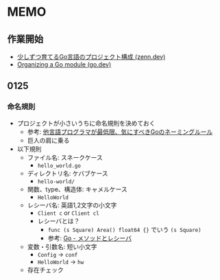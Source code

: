 # MEMO

## 作業開始

- [少しずつ育てるGo言語のプロジェクト構成 (zenn.dev)](https://zenn.dev/foxtail88/articles/824c5e8e0c6d82)
- [Organizing a Go module (go.dev)](https://go.dev/doc/modules/layout)

## 0125
### 命名規則

- プロジェクトが小さいうちに命名規則を決めておく
  - 参考: [他言語プログラマが最低限、気にすべきGoのネーミングルール](https://zenn.dev/keitakn/articles/go-naming-rules)
  - 巨人の肩に乗る
- 以下規則
  - ファイル名: スネークケース
    - `hello_world.go`
  - ディレクトリ名: ケバブケース
    - `hello-world/`
  - 関数、type、構造体: キャメルケース
    - `HelloWorld`
  - レシーバ名: 英語1,2文字の小文字
    - `Client c` or `Client cl`
    - レシーバとは？
      - `func (s Square) Area() float64 {}` でいう `(s Square)`
      - 参考: [Go - メソッドとレシーバ](https://qiita.com/Yuuki557/items/e9f5bdfbbfe92973a05e)
  - 変数・引数名: 短い小文字
    - `Config` -> `conf`
    - `HelloWorld` -> `hw`
  - 存在チェック
